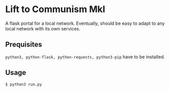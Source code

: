 # Lift to Communism MkI

A flask portal for a local network. Eventually, should be easy to adapt to any local network with its own services.

## Prequisites
`python3, python-flask, python-requests,
python3-pip` have to be installed.

## Usage
    $ python3 run.py
